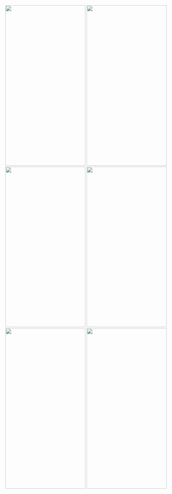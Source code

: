 <img src = "https://user-images.githubusercontent.com/113905603/211838837-1cd28c95-34ca-4089-bd71-c4c074e8b043.png" height =500 width = 250>
<img src = "https://user-images.githubusercontent.com/113905603/211838839-5bac59e8-c8f1-4c69-b3a2-3894a7111e99.png" height =500 width = 250>
<img src = "https://user-images.githubusercontent.com/113905603/211838842-82152a3e-0e28-436e-907c-8899cd3003d7.png" height =500 width = 250>
<img src = "https://user-images.githubusercontent.com/113905603/211838809-45a46bfd-494b-4935-8648-d676ae21db48.png" height =500 width = 250>
<img src = "https://user-images.githubusercontent.com/113905603/211838829-7752cf2b-ce7c-4b7d-a7de-92f8b81528c2.png" height =500 width = 250>
<img src = "https://user-images.githubusercontent.com/113905603/211838833-10e595f4-4e01-4b5c-bd28-c84e99f11359.png" height =500 width = 250>
